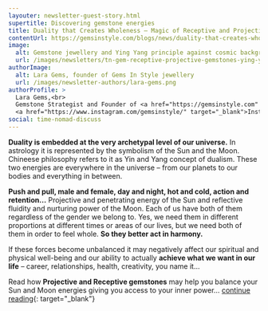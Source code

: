 ```yaml
---
layouter: newsletter-guest-story.html
supertitle: Discovering gemstone energies
title: Duality that Creates Wholeness – Magic of Receptive and Projective Gemstones
contentUrl: https://gemsinstyle.com/blogs/news/duality-that-creates-wholeness-magic-of-receptive-and-projective-gemstones
image:
  alt: Gemstone jewellery and Ying Yang principle against cosmic background
  url: /images/newsletters/tn-gem-receptive-projective-gemstones-ying-yang-1200x630.jpg
authorImage:
  alt: Lara Gems, founder of Gems In Style jewellery
  url: /images/newsletter-authors/lara-gems.png
authorProfile: >
  Lara Gems,<br>
  Gemstone Strategist and Founder of <a href="https://gemsinstyle.com" target="_blank">Gems In Style Jewellery</a><br>
  <a href="https://www.instagram.com/gemsinstyle/" target="_blank">Instagram</a> &bull; <a href="https://www.facebook.com/gemsinstyle/" target="_blank">Facebook</a>
social: time-nomad-discuss
---
```


**Duality is embedded at the very archetypal level of our universe.** In astrology it is represented by the symbolism of the Sun and the Moon. Chineese philosophy refers to it as Yin and Yang concept of dualism. These two energies are everywhere in the universe – from our planets to our bodies and everything in between.

**Push and pull, male and female, day and night, hot and cold, action and retention…** Projective and penetrating energy of the Sun and reflective fluidity and nurturing power of the Moon. Each of us have both of them regardless of the gender we belong to. Yes, we need them in different proportions at different times or areas of our lives, but we need both of them in order to feel whole. **So they better act in harmony.**

If these forces become unbalanced it may negatively affect our spiritual and physical well-being and our ability to actually **achieve what we want in our life** – career, relationships, health, creativity, you name it...

Read how **Projective and Receptive gemstones** may help you balance your Sun and Moon energies giving you access to your inner power… [continue reading]($contentUrl){: target="_blank"}